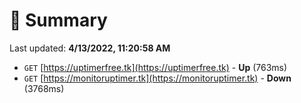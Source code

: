 # 📖 Summary
Last updated: **4/13/2022, 11:20:58 AM**

- `GET` [https://uptimerfree.tk](https://uptimerfree.tk) - **Up** (763ms)
- `GET` [https://monitoruptimer.tk](https://monitoruptimer.tk) - **Down** (3768ms)
